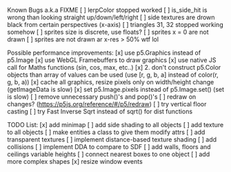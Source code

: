 Known Bugs a.k.a
FIXME
[ ] lerpColor stopped worked 
[ ] is_side_hit is wrong than looking straight up/down/left/right
[ ] side textures are drown black from certain perspectives (x-axis)
[ ] triangles 31, 32 stopped working somehow
[ ] sprites size is discrete, use floats?
[ ] sprites x = 0 are not drawn
[ ] sprites are not drawn ar x-res > 50% wtf lol

Possible performance improvements:
[x] use p5.Graphics instead of p5.Image
[x] use WebGL Framebuffers to draw graphics 
[x] use native JS call for Maths functions
(sin, cos, max, etc..)
[x] 2. don't construct p5.Color objects than array of values can be used
(use [r, g, b, a] instead of color(r, g, b, a))
[x] cache all graphics, resize pixels only on width/height change
(getImageData is slow)
[x] set p5.Image.pixels instead of p5.Image.set()
(set is slow)
[ ] remove unnecessary push()'s and pop()'s
[ ] redraw on changes? (https://p5js.org/reference/#/p5/redraw)
[ ] try vertical floor casting
[ ] try Fast Inverse Sqrt instead of sqrt() for dist functions

TODO List:
[x] add minimap
[ ] add side shading to all objects
[ ] add texture to all objects
[ ] make entities a class to give them modify attrs
[ ] add transparent textures
[ ] implement distance-based texture shading
[ ] add collisions
[ ] implement DDA to compare to SDF
[ ] add walls, floors and ceilings variable heights
[ ] connect nearest boxes to one object
[ ] add more complex shapes
[x] resize window events
